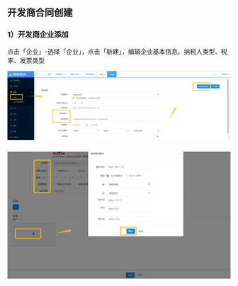 ## 开发商合同创建

### 1）开发商企业添加

点击「企业」-选择「企业」，点击「新建」，编辑企业基本信息、纳税人类型、税率、发票类型

![](/assets/import.png企业3)

### ![](/assets/import.png企业2额)



